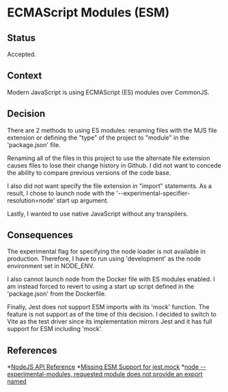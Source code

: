 # ECMAScript Modules (ESM)

## Status

Accepted.

## Context

Modern JavaScript is using ECMAScript (ES) modules over CommonJS.

## Decision

There are 2 methods to using ES modules: renaming files with the MJS file extension or defining the "type" of the project to "module" in the 'package.json' file.

Renaming all of the files in this project to use the alternate file extension causes files to lose their change history in Github. I did not want to concede the ability to compare previous versions of the code base.

I also did not want specify the file extension in "import" statements. As a result, I chose to launch node with the '--experimental-specifier-resolution=node' start up argument.

Lastly, I wanted to use native JavaScript without any transpilers.

## Consequences

The experimental flag for specifying the node loader is not available in production. Therefore, I have to run using 'development' as the node environment set in NODE_ENV.

I also cannot launch node from the Docker file with ES modules enabled. I am instead forced to revert to using a start up script defined in the 'package.json' from the Dockerfile.

Finally, Jest does not support ESM imports with its 'mock' function. The feature is not support as of the time of this decision. I decided to switch to Vite as the test driver since its implementation mirrors Jest and it has full support for ESM including 'mock'.

## References
*[NodeJS API Reference](https://nodejs.org/api/cli.html#--input-typetype)
*[Missing ESM Support for jest.mock](https://github.com/facebook/jest/issues/10025)
*[node --experimental-modules, requested module does not provide an export named](https://stackoverflow.com/questions/47277887/node-experimental-modules-requested-module-does-not-provide-an-export-named)
